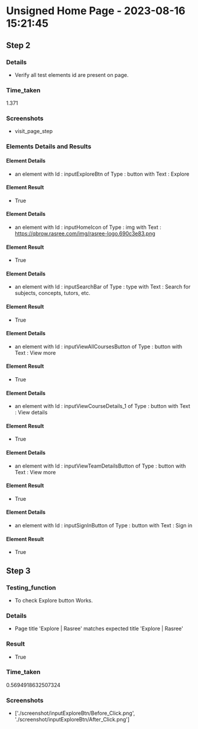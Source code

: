 
Unsigned Home Page - 2023-08-16 15:21:45
========================================

## Step 2 

### Details

- Verify all test elements id are present on page.

### Time_taken

1.371

### Screenshots

- visit_page_step

### Elements Details and Results

#### Element Details

- an element with Id : inputExploreBtn of Type :  button with Text : Explore 

#### Element Result

- True

#### Element Details

- an element with Id : inputHomeIcon of Type :  img with Text : 	https://qbrow.rasree.com/img/rasree-logo.690c3e83.png 

#### Element Result

- True

#### Element Details

- an element with Id : inputSearchBar of Type :  type with Text : Search for subjects, concepts, tutors, etc. 

#### Element Result

- True

#### Element Details

- an element with Id : inputViewAllCoursesButton of Type :  button with Text : View more 

#### Element Result

- True

#### Element Details

- an element with Id : inputViewCourseDetails_1 of Type :  button with Text : View details 

#### Element Result

- True

#### Element Details

- an element with Id : inputViewTeamDetailsButton of Type :  button with Text : View more 

#### Element Result

- True

#### Element Details

- an element with Id : inputSignInButton of Type :  button with Text : Sign in 

#### Element Result

- True

## Step 3

### Testing_function

- To check Explore button Works.

### Details

- Page title 'Explore | Rasree' matches expected title 'Explore | Rasree'

### Result

- True

### Time_taken

0.5694918632507324

### Screenshots

- ['./screenshot/inputExploreBtn/Before_Click.png', './screenshot/inputExploreBtn/After_Click.png']
  
